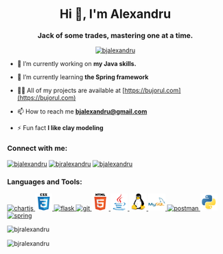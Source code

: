 <h1 align="center">Hi 👋, I'm Alexandru</h1>
<h3 align="center">Jack of some trades, mastering one at a time.</h3>

<p align="center"> <a href="https://twitter.com/bjalexandru" target="blank"><img src="https://img.shields.io/twitter/url?label=Let%27s%20talk&style=social&url=https%3A%2F%2Ftwitter.com%2Fbjalexandru" width=115 height=30 alt="bjalexandru" /></a> </p>

- 🔭 I’m currently working on **my Java skills.**

- 🌱 I’m currently learning **the Spring framework**

- 👨‍💻 All of my projects are available at [https://bujorul.com](https://bujorul.com)

- 📫 How to reach me **bjalexandru@gmail.com**

- ⚡ Fun fact **I like clay modeling**

<h3 align="left">Connect with me:</h3>
<p align="left">
<a href="https://twitter.com/bjalexandru" target="blank"><img align="center" src="https://raw.githubusercontent.com/rahuldkjain/github-profile-readme-generator/master/src/images/icons/Social/twitter.svg" alt="bjalexandru" height="30" width="40" /></a>
<a href="https://linkedin.com/in/bjralexandru" target="blank"><img align="center" src="https://raw.githubusercontent.com/rahuldkjain/github-profile-readme-generator/master/src/images/icons/Social/linked-in-alt.svg" alt="bjralexandru" height="30" width="40" /></a>
<a href="https://www.hackerrank.com/bjalexandru" target="blank"><img align="center" src="https://raw.githubusercontent.com/rahuldkjain/github-profile-readme-generator/master/src/images/icons/Social/hackerrank.svg" alt="bjalexandru" height="30" width="40" /></a>
</p>

<h3 align="left">Languages and Tools:</h3>
<p align="left"> <a href="https://www.chartjs.org" target="_blank" rel="noreferrer"> <img src="https://www.chartjs.org/media/logo-title.svg" alt="chartjs" width="40" height="40"/> </a> <a href="https://www.w3schools.com/css/" target="_blank" rel="noreferrer"> <img src="https://raw.githubusercontent.com/devicons/devicon/master/icons/css3/css3-original-wordmark.svg" alt="css3" width="40" height="40"/> </a> <a href="https://flask.palletsprojects.com/" target="_blank" rel="noreferrer"> <img src="https://www.vectorlogo.zone/logos/pocoo_flask/pocoo_flask-icon.svg" alt="flask" width="40" height="40"/> </a> <a href="https://git-scm.com/" target="_blank" rel="noreferrer"> <img src="https://www.vectorlogo.zone/logos/git-scm/git-scm-icon.svg" alt="git" width="40" height="40"/> </a> <a href="https://www.w3.org/html/" target="_blank" rel="noreferrer"> <img src="https://raw.githubusercontent.com/devicons/devicon/master/icons/html5/html5-original-wordmark.svg" alt="html5" width="40" height="40"/> </a> <a href="https://www.java.com" target="_blank" rel="noreferrer"> <img src="https://raw.githubusercontent.com/devicons/devicon/master/icons/java/java-original.svg" alt="java" width="40" height="40"/> </a> <a href="https://www.linux.org/" target="_blank" rel="noreferrer"> <img src="https://raw.githubusercontent.com/devicons/devicon/master/icons/linux/linux-original.svg" alt="linux" width="40" height="40"/> </a> <a href="https://www.mysql.com/" target="_blank" rel="noreferrer"> <img src="https://raw.githubusercontent.com/devicons/devicon/master/icons/mysql/mysql-original-wordmark.svg" alt="mysql" width="40" height="40"/> </a> <a href="https://postman.com" target="_blank" rel="noreferrer"> <img src="https://www.vectorlogo.zone/logos/getpostman/getpostman-icon.svg" alt="postman" width="40" height="40"/> </a> <a href="https://www.python.org" target="_blank" rel="noreferrer"> <img src="https://raw.githubusercontent.com/devicons/devicon/master/icons/python/python-original.svg" alt="python" width="40" height="40"/> </a> <a href="https://spring.io/" target="_blank" rel="noreferrer"> <img src="https://www.vectorlogo.zone/logos/springio/springio-icon.svg" alt="spring" width="40" height="40"/> </a> </p>

<p><img align="center" src="https://github-readme-stats.vercel.app/api/top-langs?username=bjralexandru&show_icons=true&theme=highcontrast&locale=en&layout=compact" alt="bjralexandru" /></p>

<p><img align="center" src="https://github-readme-streak-stats.herokuapp.com/?user=bjralexandru&theme=highcontrast" alt="bjralexandru" /></p>


